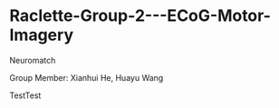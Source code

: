 # Raclette-Group-2---ECoG-Motor-Imagery



Neuromatch 

Group Member: Xianhui He, Huayu Wang

TestTest
